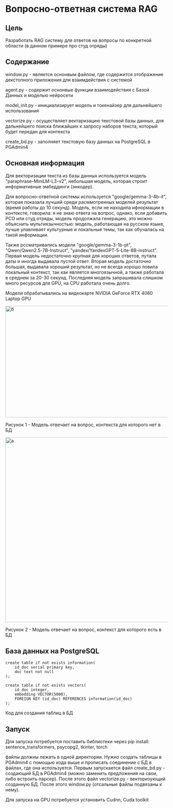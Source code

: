# Вопросно-ответная система RAG

## Цель

Разработать RAG систему для ответов на вопросы по конкретной области (в данном примере про студ отряды)

## Содержание

window.py - является оснонвым файлом, где содержится отображение декстопного приложения для взаимдействия с системой

agent.py - содержит оснонвые функции взаимодействия с Базой Данных и моделью нейросети

model_init.py - инициализирует модель и токенайзер для дальнейшего использования

vectorize.py - осуществляет вектаризацию текстовой базы данных, для дальнейшего поиска ближайших к запросу наборов текста, который будет передан для контекста

create_bd.py - заполняет текстовую базу данных на PostgreSQL в PGAdmin4

## Основная информация

Для векторизации текста из базы данных используется модель "paraphrase-MiniLM-L3-v2", небольшая модель, которая строит информативные эмбеддинги (энкодер).

Для вопросно-ответной системы используется "google/gemma-3-4b-it", которая показала лучший среди расммотренных моделей результат (время работы до 10 секунд). Модель, если не находила ифнормации в контексте, говорила: я не знаю ответа на вопрос, однако, если добавить РСО или студ отряды, модель продолжала генерацию, это можно объяснить мультиязычностью: модель, работающая на русском языке, лучше улавливает культурные и локальные темы, так как обучалась на такой информации.

Также рссматривались модели "google/gemma-3-1b-pt", "Qwen/Qwen2.5-7B-Instruct", "yandex/YandexGPT-5-Lite-8B-instruct". Первая модель недостаточно крупная для хороших ответов, путала даты и иногда выдавала пустой ответ. Вторая модель достаточно большая, выдавала хороший результат, но не всегда хорошо ловила локальный контекст, так как является многоязычной, а также работала в среднем за 20-30 секунд. Последняя модель запрашивала слишком много ресурсов для GPU, на CPU работала очень долго.

Модели обрабатывались на видеокарте NVIDIA GeForce RTX 4060 Laptop GPU

<img width="798" height="347" alt="б" src="https://github.com/user-attachments/assets/5788b091-c563-47fd-a13e-faee504f3665" />

Рисунок 1 - Модель отвечает на вопрос, контекста для которого нет в БД

<img width="799" height="575" alt="а" src="https://github.com/user-attachments/assets/eab9cea0-1fc3-48df-b31d-ace87d5092b7" />

Рисунок 2 - Модель отвечает на вопрос, контекст для которого есть в БД

## База данных на PostgreSQL

```
create table if not exists information(
	id_doc serial primary key,
	doc text not null
);

create table if not exists vectors(
	id_doc integer,
	embedding VECTOR(5000),
	FOREIGN KEY (id_doc) REFERENCES information(id_doc)
);
```
Код для создания таблиц в БД

## Запуск

Для запуска потребуется поставить библиотеки через pip install: sentence_transformers, psycopg2, tkinter, torch

файлы должны лежать в одной директории. Нужно создать таблицы в PGAdmin4 с помощью кода выше и прописать соединение с БД в файлах, где она используется. Первым запускается файл create_bd.py - создающий БД в PGAdmin4 (можно заменить предложения на свои, либо встроить парсер). После этого файл vectorize.py - векторизующий созданную БД. После этого window.py (отсальные файлы подвязаны к нему).

Для запуска на GPU потребуется установить Cudnn, Cuda toolkit
